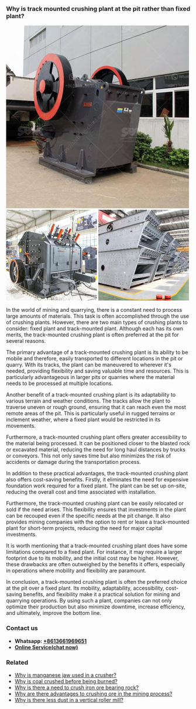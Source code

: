 <h3>Why is track mounted crushing plant at the pit rather than fixed plant?</h3><img src='1701742504.jpg' alt=''><p>In the world of mining and quarrying, there is a constant need to process large amounts of materials. This task is often accomplished through the use of crushing plants. However, there are two main types of crushing plants to consider: fixed plant and track-mounted plant. Although each has its own merits, the track-mounted crushing plant is often preferred at the pit for several reasons.</p><p>The primary advantage of a track-mounted crushing plant is its ability to be mobile and therefore, easily transported to different locations in the pit or quarry. With its tracks, the plant can be maneuvered to wherever it's needed, providing flexibility and saving valuable time and resources. This is particularly advantageous in larger pits or quarries where the material needs to be processed at multiple locations.</p><p>Another benefit of a track-mounted crushing plant is its adaptability to various terrain and weather conditions. The tracks allow the plant to traverse uneven or rough ground, ensuring that it can reach even the most remote areas of the pit. This is particularly useful in rugged terrains or inclement weather, where a fixed plant would be restricted in its movements.</p><p>Furthermore, a track-mounted crushing plant offers greater accessibility to the material being processed. It can be positioned closer to the blasted rock or excavated material, reducing the need for long haul distances by trucks or conveyors. This not only saves time but also minimizes the risk of accidents or damage during the transportation process.</p><p>In addition to these practical advantages, the track-mounted crushing plant also offers cost-saving benefits. Firstly, it eliminates the need for expensive foundation work required for a fixed plant. The plant can be set up on-site, reducing the overall cost and time associated with installation.</p><p>Furthermore, the track-mounted crushing plant can be easily relocated or sold if the need arises. This flexibility ensures that investments in the plant can be recouped even if the specific needs at the pit change. It also provides mining companies with the option to rent or lease a track-mounted plant for short-term projects, reducing the need for major capital investments.</p><p>It is worth mentioning that a track-mounted crushing plant does have some limitations compared to a fixed plant. For instance, it may require a larger footprint due to its mobility, and the initial cost may be higher. However, these drawbacks are often outweighed by the benefits it offers, especially in operations where mobility and flexibility are paramount.</p><p>In conclusion, a track-mounted crushing plant is often the preferred choice at the pit over a fixed plant. Its mobility, adaptability, accessibility, cost-saving benefits, and flexibility make it a practical solution for mining and quarrying operations. By using such a plant, companies can not only optimize their production but also minimize downtime, increase efficiency, and ultimately, improve the bottom line.</p><h3>Contact us</h3><ul><li><strong>Whatsapp:&nbsp;<a href="https://wa.me/8613661969651">+8613661969651</a></strong></li><li><a href="https://swt.shibang-china.com/?git&amp;zhl&amp;Why is track mounted crushing plant at the pit rather than fixed plant"><strong>Online Service(chat now)</strong></a></li></ul><h3>Related</h3><ul><li><a href='Why is manganese jaw used in a crusher.md'>Why is manganese jaw used in a crusher?</a></li><li><a href='Why is coal crushed before being burned.md'>Why is coal crushed before being burned?</a></li><li><a href='Why is there a need to crush iron ore bearing rock.md'>Why is there a need to crush iron ore bearing rock?</a></li><li><a href='Why are there advantages to crushing ore in the mining process.md'>Why are there advantages to crushing ore in the mining process?</a></li><li><a href='Why is there less dust in a vertical roller mill.md'>Why is there less dust in a vertical roller mill?</a></li></ul>